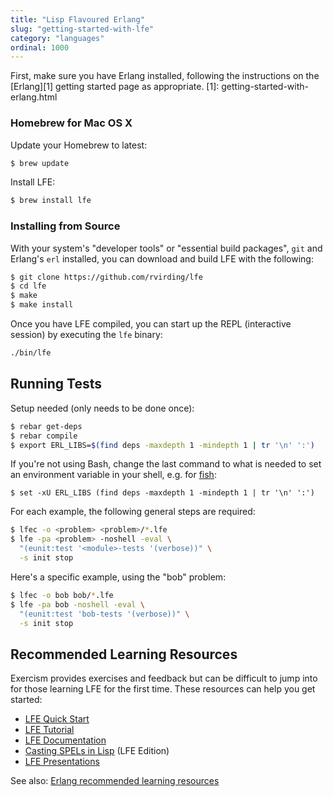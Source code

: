 ```yaml
---
title: "Lisp Flavoured Erlang"
slug: "getting-started-with-lfe"
category: "languages"
ordinal: 1000
---
```


First, make sure you have Erlang installed, following the instructions on the
[Erlang][1] getting started page as appropriate.
[1]: getting-started-with-erlang.html

### Homebrew for Mac OS X

Update your Homebrew to latest:

```bash
$ brew update
```

Install LFE:

```bash
$ brew install lfe
```

### Installing from Source
With your system's "developer tools" or "essential build packages", `git`
and Erlang's `erl` installed, you can download and build LFE with the following:

```bash
$ git clone https://github.com/rvirding/lfe
$ cd lfe
$ make
$ make install
```

Once you have LFE compiled, you can start up the REPL (interactive session)
by executing the ``lfe`` binary:

```bash
./bin/lfe
```


## Running Tests

Setup needed (only needs to be done once):

```bash
$ rebar get-deps
$ rebar compile
$ export ERL_LIBS=$(find deps -maxdepth 1 -mindepth 1 | tr '\n' ':')
```

If you're not using Bash, change the last command to what is needed to set an
environment variable in your shell, e.g. for [fish][2]:

```fish
$ set -xU ERL_LIBS (find deps -maxdepth 1 -mindepth 1 | tr '\n' ':')
```

[2]: http://fishshell.com

For each example, the following general steps are required:

```bash
$ lfec -o <problem> <problem>/*.lfe
$ lfe -pa <problem> -noshell -eval \
  "(eunit:test '<module>-tests '(verbose))" \
  -s init stop
```

Here's a specific example, using the "bob" problem:

```bash
$ lfec -o bob bob/*.lfe
$ lfe -pa bob -noshell -eval \
  "(eunit:test 'bob-tests '(verbose))" \
  -s init stop
```


## Recommended Learning Resources

Exercism provides exercises and feedback but can be difficult to jump into for
those learning LFE for the first time. These resources can help you get started:

* [LFE Quick Start](http://lfe.gitbooks.io/quick-start/)
* [LFE Tutorial](http://lfe.gitbooks.io/tutorial/)
* [LFE Documentation](http://docs.lfe.io/)
* [Casting SPELs in Lisp](http://lfe.gitbooks.io/casting-spels/) (LFE Edition)
* [LFE Presentations](http://docs.lfe.io/presentations.html)

See also: [Erlang recommended learning resources][3]

[3]: getting-started-with-erlang.html#recommended-learning-resources

